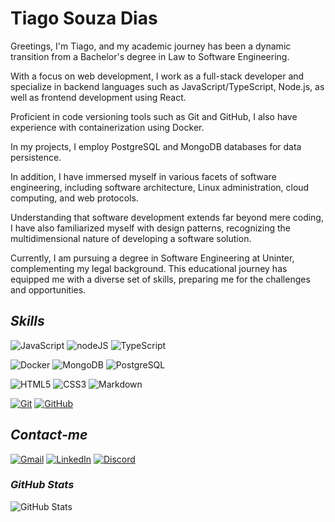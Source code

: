 # **Tiago Souza Dias**
Greetings, I'm Tiago, and my academic journey has been a dynamic transition from a Bachelor's degree in Law to Software Engineering.

With a focus on web development, I work as a full-stack developer and specialize in backend languages such as JavaScript/TypeScript, Node.js, as well as frontend development using React.

Proficient in code versioning tools such as Git and GitHub, I also have experience with containerization using Docker.

In my projects, I employ PostgreSQL and MongoDB databases for data persistence.

In addition, I have immersed myself in various facets of software engineering, including software architecture, Linux administration, cloud computing, and web protocols.

Understanding that software development extends far beyond mere coding, I have also familiarized myself with design patterns, recognizing the multidimensional nature of developing a software solution. 

Currently, I am pursuing a degree in Software Engineering at Uninter, complementing my legal background. This educational journey has equipped me with a diverse set of skills, preparing me for the challenges and opportunities.


## *Skills*


![JavaScript](https://img.shields.io/badge/JavaScript-000?style=for-the-badge&logo=javascript&logoColor=30A3DC) ![nodeJS](https://img.shields.io/badge/node.JS-000?style=for-the-badge&logo=node.js)
 ![TypeScript](https://img.shields.io/badge/TypeScript-000?style=for-the-badge&logo=typescript)


![Docker](https://img.shields.io/badge/Docker-000?style=for-the-badge&logo=docker) ![MongoDB](https://img.shields.io/badge/MongoDB-000?style=for-the-badge&logo=mongodb) ![PostgreSQL](https://img.shields.io/badge/PostgreSQL-000?style=for-the-badge&logo=PostgreSQL)


![HTML5](https://img.shields.io/badge/HTML-000?style=for-the-badge&logo=html5&logoColor=30A3DC) ![CSS3](https://img.shields.io/badge/CSS3-000?style=for-the-badge&logo=css3&logoColor=E94D5F) ![Markdown](https://img.shields.io/badge/Markdown-000?style=for-the-badge&logo=markdown)


[![Git](https://img.shields.io/badge/Git-000?style=for-the-badge&logo=git&logoColor=E94D5F)](https://git-scm.com/doc) [![GitHub](https://img.shields.io/badge/GitHub-000?style=for-the-badge&logo=github&logoColor=30A3DC)](https://docs.github.com/)


## *Contact-me*

[![Gmail](https://img.shields.io/badge/Gmail-000?style=for-the-badge&logo=Gmail)](mailto:tiago0214@gmail.com)
[![LinkedIn](https://img.shields.io/badge/LinkedIn-000?style=for-the-badge&logo=LinkedIn)](https://linkedin.com/in/tiago-souza-ba234b11a)
[![Discord](https://img.shields.io/badge/Discord-000?style=for-the-badge&logo=discord)](https://discordapp.com/users/327618059642732544)

### *GitHub Stats*
![GitHub Stats](https://github-readme-stats.vercel.app/api?username=tiago0214&theme=transparent&bg_color=000&border_color=30A3DC&show_icons=true&icon_color=30A3DC&title_color=E94D5F&text_color=FFF&hide_title=true&hide=stars)
